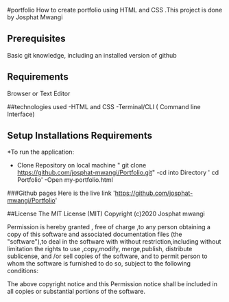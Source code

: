 #portfolio
How to create portfolio using HTML and CSS .This project is done by Josphat Mwangi

## Prerequisites
Basic git knowledge, including an installed version of github

## Requirements

Browser or Text Editor

##technologies used
-HTML and CSS
-Terminal/CLI ( Command line Interface)

## Setup Installations Requirements
  *To run the application:

  - Clone Repository on local machine " git clone https://github.com/josphat-mwangi/Portfolio.git"
  -cd into Directory ' cd Portfolio'
  -Open my-portfolio.html

  ###Github pages
   Here is the live link
   'https://github.com/josphat-mwangi/Portfolio'



##License
The MIT License (MIT)
Copyright (c)2020 Josphat mwangi

Permission is hereby granted , free of charge ,to any person obtaining a copy of this software and associated documentation files (the "software"),to deal in the software with without restriction,including without limitation the rights to use ,copy,modify, merge,publish, distribute sublicense, and /or sell copies of the software, and to permit person to whom the software is furnished to do so, subject to the following conditions:

The above copyright notice and this Permission notice shall be included in all copies or substantial portions of the software.
